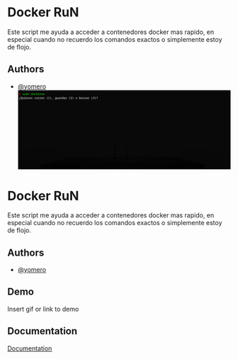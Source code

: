 
# Docker RuN

Este script me ayuda a acceder a contenedores docker mas rapido, en especial cuando no recuerdo los comandos exactos o simplemente estoy de flojo.


## Authors

- [@yomero](https://www.github.com/yomero)
![App Screenshot](dockerun_menu.png)


# Docker RuN

Este script me ayuda a acceder a contenedores docker mas rapido, en especial cuando no recuerdo los comandos exactos o simplemente estoy de flojo.


## Authors

- [@yomero](https://www.github.com/yomero)


## Demo

Insert gif or link to demo


## Documentation

[Documentation](https://linktodocumentation)





